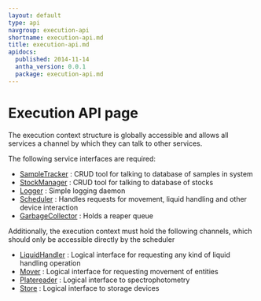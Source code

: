```yaml
---
layout: default
type: api
navgroup: execution-api
shortname: execution-api.md
title: execution-api.md
apidocs:
  published: 2014-11-14
  antha_version: 0.0.1
  package: execution-api.md
---
```

# Execution API page

The execution context structure is globally accessible and allows all services a channel by which they can talk to other services. 

The following service interfaces are required: 

* [SampleTracker](sampletracker-interface.md) : CRUD tool for talking to database of samples in system
* [StockManager](stockmanager-interface.md) : CRUD tool for talking to database of stocks 
* [Logger](logger-interface.md) : Simple logging daemon
* [Scheduler](scheduler-interface.md) : Handles requests for movement, liquid handling and other device interaction
* [GarbageCollector](gc-interface.md) : Holds a reaper queue

Additionally, the execution context must hold the following channels, which should only be accessible directly by the scheduler 

* [LiquidHandler](liquidhandler-interface.md) : Logical interface for requesting any kind of liquid handling operation
* [Mover](mover-interface.md) : Logical interface for requesting movement of entities
* [Platereader](platereader-interface.md) : Logical interface to spectrophotometry
* [Store](store-interface.md) : Logical interface to storage devices
